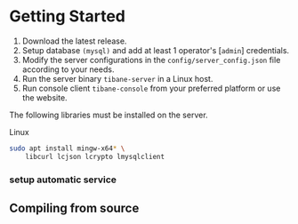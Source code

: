 
# Getting Started

1. Download the latest release.
2. Setup database `(mysql)` and add at least 1 operator's [`admin`] credentials. 
3. Modify the server configurations in the `config/server_config.json` file according to your needs.
4. Run the server binary `tibane-server` in a Linux host.
5. Run console client `tibane-console` from your preferred platform or use the website.

The following libraries must be installed on the server. 

Linux 
```sh
sudo apt install mingw-x64* \
	libcurl lcjson lcrypto lmysqlclient
```
### setup automatic service

## Compiling from source
